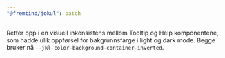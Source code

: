 ```yaml
---
"@fremtind/jokul": patch
---
```


Retter opp i en visuell inkonsistens mellom Tooltip og Help komponentene, som hadde ulik oppførsel for bakgrunnsfarge i light og dark mode. Begge bruker nå `--jkl-color-background-container-inverted`.
